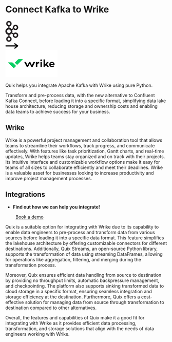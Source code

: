 # Connect Kafka to Wrike

<div class="connect-images cards blog-grid-card" markdown>
<div>
<img src="../images/kafka_logo.png" width="40px" />
</div>
<div>
<img src="../images/arrow.svg" width="40px" />
</div>
<div>
<img src="./images/wrike_1.jpg" />
</div>
</div>

Quix helps you integrate Apache Kafka with Wrike using pure Python.

Transform and pre-process data, with the new alternative to Confluent Kafka Connect, before loading it into a specific format, simplifying data lake house architecture, reducing storage and ownership costs and enabling data teams to achieve success for your business.

## Wrike

Wrike is a powerful project management and collaboration tool that allows teams to streamline their workflows, track progress, and communicate effectively. With features like task prioritization, Gantt charts, and real-time updates, Wrike helps teams stay organized and on track with their projects. Its intuitive interface and customizable workflow options make it easy for teams of all sizes to collaborate efficiently and meet their deadlines. Wrike is a valuable asset for businesses looking to increase productivity and improve project management processes.

## Integrations

<div class="grid cards" markdown>

- __Find out how we can help you integrate!__

    <a class="md-button md-button--primary" href="https://share.hsforms.com/1iW0TmZzKQMChk0lxd_tGiw4yjw2?__hstc=175542013.2303933fbd746c0ac86d9ccbe9bc9100.1728383268831.1729603416735.1729620918855.31&__hssc=175542013.1.1729620918855&__hsfp=2132701734" target="_blank" style="margin:.5rem;">Book a demo</a>

</div>


Quix is a suitable option for integrating with Wrike due to its capability to enable data engineers to pre-process and transform data from various sources before loading it into a specific data format. This feature simplifies the lakehouse architecture by offering customizable connectors for different destinations. Additionally, Quix Streams, an open-source Python library, supports the transformation of data using streaming DataFrames, allowing for operations like aggregation, filtering, and merging during the transformation process. 

Moreover, Quix ensures efficient data handling from source to destination by providing no throughput limits, automatic backpressure management, and checkpointing. The platform also supports sinking transformed data to cloud storage in a specific format, ensuring seamless integration and storage efficiency at the destination. Furthermore, Quix offers a cost-effective solution for managing data from source through transformation to destination compared to other alternatives.

Overall, the features and capabilities of Quix make it a good fit for integrating with Wrike as it provides efficient data processing, transformation, and storage solutions that align with the needs of data engineers working with Wrike.

